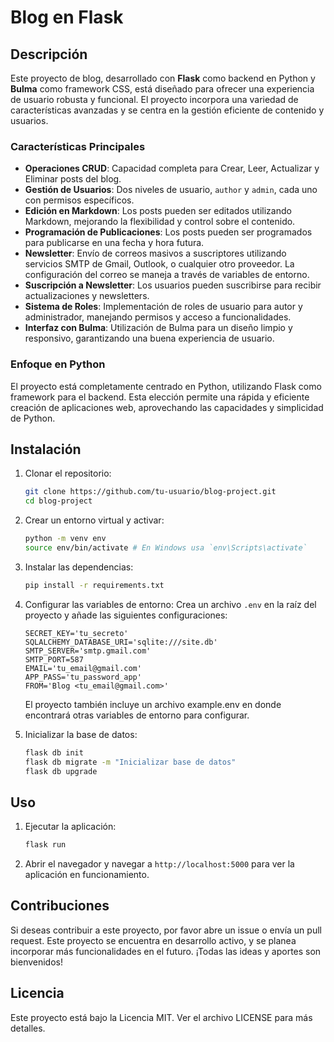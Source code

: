 # Blog en Flask

## Descripción

Este proyecto de blog, desarrollado con **Flask** como backend en Python y **Bulma** como framework CSS, está diseñado para ofrecer una experiencia de usuario robusta y funcional. El proyecto incorpora una variedad de características avanzadas y se centra en la gestión eficiente de contenido y usuarios.

### Características Principales

- **Operaciones CRUD**: Capacidad completa para Crear, Leer, Actualizar y Eliminar posts del blog.
- **Gestión de Usuarios**: Dos niveles de usuario, `author` y `admin`, cada uno con permisos específicos.
- **Edición en Markdown**: Los posts pueden ser editados utilizando Markdown, mejorando la flexibilidad y control sobre el contenido.
- **Programación de Publicaciones**: Los posts pueden ser programados para publicarse en una fecha y hora futura.
- **Newsletter**: Envío de correos masivos a suscriptores utilizando servicios SMTP de Gmail, Outlook, o cualquier otro proveedor. La configuración del correo se maneja a través de variables de entorno.
- **Suscripción a Newsletter**: Los usuarios pueden suscribirse para recibir actualizaciones y newsletters.
- **Sistema de Roles**: Implementación de roles de usuario para autor y administrador, manejando permisos y acceso a funcionalidades.
- **Interfaz con Bulma**: Utilización de Bulma para un diseño limpio y responsivo, garantizando una buena experiencia de usuario.

### Enfoque en Python

El proyecto está completamente centrado en Python, utilizando Flask como framework para el backend. Esta elección permite una rápida y eficiente creación de aplicaciones web, aprovechando las capacidades y simplicidad de Python.

## Instalación

1. Clonar el repositorio:
   ```sh
   git clone https://github.com/tu-usuario/blog-project.git
   cd blog-project
   ```

2. Crear un entorno virtual y activar:
    ```sh
    python -m venv env
    source env/bin/activate # En Windows usa `env\Scripts\activate`
    ```

3. Instalar las dependencias:
    ```sh
    pip install -r requirements.txt
    ```

4. Configurar las variables de entorno: Crea un archivo `.env` en la raíz del proyecto y añade las siguientes configuraciones:
    ```plaintext
    SECRET_KEY='tu_secreto'
    SQLALCHEMY_DATABASE_URI='sqlite:///site.db'
    SMTP_SERVER='smtp.gmail.com'
    SMTP_PORT=587
    EMAIL='tu_email@gmail.com'
    APP_PASS='tu_password_app'
    FROM='Blog <tu_email@gmail.com>'
    ```
    El proyecto también incluye un archivo example.env en donde encontrará otras variables de entorno para configurar.

5. Inicializar la base de datos:
    ```sh
    flask db init
    flask db migrate -m "Inicializar base de datos"
    flask db upgrade
    ```

## Uso
1. Ejecutar la aplicación:
    ```sh
    flask run
    ```

2. Abrir el navegador y navegar a `http://localhost:5000` para ver la aplicación en funcionamiento.

## Contribuciones
Si deseas contribuir a este proyecto, por favor abre un issue o envía un pull request. Este proyecto se encuentra en desarrollo activo, y se planea incorporar más funcionalidades en el futuro. ¡Todas las ideas y aportes son bienvenidos!

## Licencia
Este proyecto está bajo la Licencia MIT. Ver el archivo LICENSE para más detalles.

